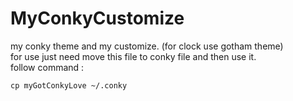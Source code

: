 # MyConkyCustomize
my conky theme and my customize. (for clock use gotham theme) <br>
for use just need move this file to conky file and then use it.<br>
follow command :
```
cp myGotConkyLove ~/.conky
```
